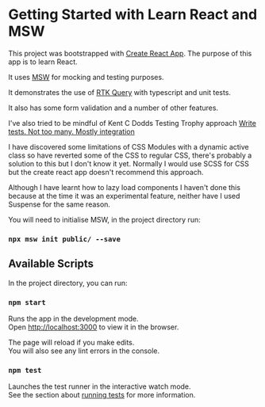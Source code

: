 # Getting Started with Learn React and MSW

This project was bootstrapped with [Create React App](https://github.com/facebook/create-react-app). The purpose of this app is to learn React.

It uses [MSW](https://mswjs.io/) for mocking and testing purposes.

It demonstrates the use of [RTK Query](https://redux-toolkit.js.org/rtk-query/overview) with typescript and unit tests. 

It also has some form validation and a number of other features. 

I've also tried to be mindful of Kent C Dodds Testing Trophy approach [Write tests. Not too many. Mostly integration](https://kentcdodds.com/blog/write-tests)

I have discovered some limitations of CSS Modules with a dynamic active class so have reverted some of the CSS to regular CSS, there's probably a solution to this but I don't know it yet. Normally I would use SCSS for CSS but the create react app doesn't recommend this approach. 

Although I have learnt how to lazy load components I haven't done this because at the time it was an experimental feature, neither have I used Suspense for the same reason.

You will need to initialise MSW, in the project directory run:

### `npx msw init public/ --save`

## Available Scripts

In the project directory, you can run:

### `npm start`

Runs the app in the development mode.\
Open [http://localhost:3000](http://localhost:3000) to view it in the browser.

The page will reload if you make edits.\
You will also see any lint errors in the console.

### `npm test`

Launches the test runner in the interactive watch mode.\
See the section about [running tests](https://facebook.github.io/create-react-app/docs/running-tests) for more information.
